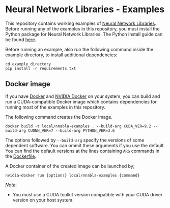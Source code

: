 # Neural Network Libraries - Examples

This repository contains working examples of [Neural Network Libraries](https://github.com/sony/nnabla/).
Before running any of the examples in this repository, you must install the Python package for Neural Network Libraries. The Python install guide can be found [here](https://nnabla.readthedocs.io/en/latest/python/installation.html).

Before running an example, also run the following command inside the example directory, to install additional dependencies:

```
cd example_directory
pip install -r requirements.txt
```


## Docker image

If you have [Docker](https://www.docker.com/) and [NVIDIA Docker](https://www.docker.com/) on your system, you can build and run a CUDA-compatible Docker image which contains dependencies for running most of the examples in this repository.

The following command creates the Docker image.

```shell
docker build -t local/nnabla-examples . --build-arg CUDA_VER=9.2 --build-arg CUDNN_VER=7 --build-arg PYTHON_VER=3.6
```

The options followed by `--build-arg` specify the versions of some dependent software. You can ommit these arguments if you use the default. You can find the default versions at the lines containing `ARG` commands in the [Dockerfile](./Dockerfile).


A Docker container of the created image can be launched by;

```shell
nvidia-docker run {options} local/nnabla-examples {command}
```

*Note*:

* You must use a CUDA toolkit version compatible with your CUDA driver version on your host system.
